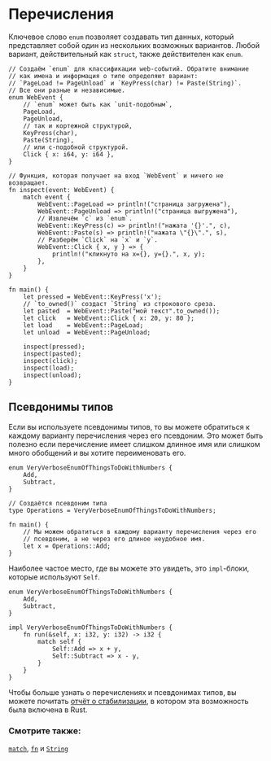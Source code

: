 # Перечисления

Ключевое слово `enum` позволяет создавать тип данных,
который представляет собой один из нескольких возможных вариантов.
Любой вариант, действительный как `struct`, также действителен как `enum`.

```rust,editable
// Создаём `enum` для классификации web-событий. Обратите внимание
// как имена и информация о типе определяют вариант:
// `PageLoad != PageUnload` и `KeyPress(char) != Paste(String)`.
// Все они разные и независимые.
enum WebEvent {
    // `enum` может быть как `unit-подобным`,
    PageLoad,
    PageUnload,
    // так и кортежной структурой,
    KeyPress(char),
    Paste(String),
    // или c-подобной структурой.
    Click { x: i64, y: i64 },
}

// Функция, которая получает на вход `WebEvent` и ничего не возвращает.
fn inspect(event: WebEvent) {
    match event {
        WebEvent::PageLoad => println!("страница загружена"),
        WebEvent::PageUnload => println!("страница выгружена"),
        // Извлечём `c` из `enum`.
        WebEvent::KeyPress(c) => println!("нажата '{}'.", c),
        WebEvent::Paste(s) => println!("нажата \"{}\".", s),
        // Разберём `Click` на `x` и `y`.
        WebEvent::Click { x, y } => {
            println!("кликнуто на x={}, y={}.", x, y);
        },
    }
}

fn main() {
    let pressed = WebEvent::KeyPress('x');
    // `to_owned()` создаст `String` из строкового среза.
    let pasted  = WebEvent::Paste("мой текст".to_owned());
    let click   = WebEvent::Click { x: 20, y: 80 };
    let load    = WebEvent::PageLoad;
    let unload  = WebEvent::PageUnload;

    inspect(pressed);
    inspect(pasted);
    inspect(click);
    inspect(load);
    inspect(unload);
}
```

## Псевдонимы типов

Если вы используете псевдонимы типов, то вы можете обратиться к 
каждому варианту перечисления через его псевдоним. Это может 
быть полезно если перечисление имеет слишком длинное имя или 
слишком много обобщений и вы хотите переименовать его.

```rust,editable
enum VeryVerboseEnumOfThingsToDoWithNumbers {
    Add,
    Subtract,
}

// Создаётся псевдоним типа
type Operations = VeryVerboseEnumOfThingsToDoWithNumbers;

fn main() {
    // Мы можем обратиться в каждому варианту перечисления через его 
    // псевдоним, а не через его длиное неудобное имя.
    let x = Operations::Add;
}
```

Наиболее частое место, где вы можете это увидеть, это 
`impl`-блоки, которые используют `Self`.

```rust,editable
enum VeryVerboseEnumOfThingsToDoWithNumbers {
    Add,
    Subtract,
}

impl VeryVerboseEnumOfThingsToDoWithNumbers {
    fn run(&self, x: i32, y: i32) -> i32 {
        match self {
            Self::Add => x + y,
            Self::Subtract => x - y,
        }
    }
}
```

Чтобы больше узнать о перечислениях и псевдонимах типов, вы 
можете почитать [отчёт о стабилизации](https://github.com/rust-lang/rust/pull/61682/#issuecomment-502472847), в котором эта 
возможность была включена в Rust.

### Смотрите также:

[`match`](../flow_control/match.md), [`fn`](../fn.md) и [`String`](../std/str.md)
